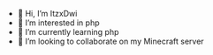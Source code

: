 - 👋 Hi, I’m ItzxDwi
- 👀 I’m interested in php
- 🌱 I’m currently learning php
- 💞️ I’m looking to collaborate on my Minecraft server


<!---
ItzxDwi/ItzxDwi is a ✨ special ✨ repository because its `README.md` (this file) appears on your GitHub profile.
You can click the Preview link to take a look at your changes.
--->
